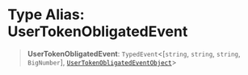 # Type Alias: UserTokenObligatedEvent

> **UserTokenObligatedEvent**: `TypedEvent`\<\[`string`, `string`, `string`, `BigNumber`\], [`UserTokenObligatedEventObject`](../interfaces/UserTokenObligatedEventObject.md)\>
